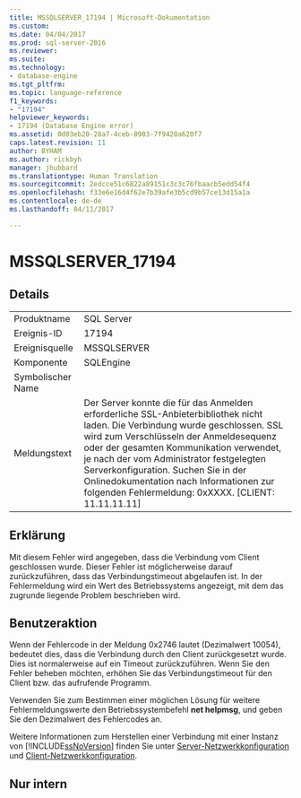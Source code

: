 ```yaml
---
title: MSSQLSERVER_17194 | Microsoft-Dokumentation
ms.custom: 
ms.date: 04/04/2017
ms.prod: sql-server-2016
ms.reviewer: 
ms.suite: 
ms.technology:
- database-engine
ms.tgt_pltfrm: 
ms.topic: language-reference
f1_keywords:
- "17194"
helpviewer_keywords:
- 17194 (Database Engine error)
ms.assetid: 0d03eb20-28a7-4ceb-8903-7f9420a620f7
caps.latest.revision: 11
author: BYHAM
ms.author: rickbyh
manager: jhubbard
ms.translationtype: Human Translation
ms.sourcegitcommit: 2edcce51c6822a89151c3c3c76fbaacb5edd54f4
ms.openlocfilehash: f33e6e16d4f62e7b39afe3b5cd9b57ce13d15a1a
ms.contentlocale: de-de
ms.lasthandoff: 04/11/2017

---
```

# <a name="mssqlserver17194"></a>MSSQLSERVER_17194
  
## <a name="details"></a>Details  
  
|||  
|-|-|  
|Produktname|SQL Server|  
|Ereignis-ID|17194|  
|Ereignisquelle|MSSQLSERVER|  
|Komponente|SQLEngine|  
|Symbolischer Name||  
|Meldungstext|Der Server konnte die für das Anmelden erforderliche SSL-Anbieterbibliothek nicht laden. Die Verbindung wurde geschlossen. SSL wird zum Verschlüsseln der Anmeldesequenz oder der gesamten Kommunikation verwendet, je nach der vom Administrator festgelegten Serverkonfiguration. Suchen Sie in der Onlinedokumentation nach Informationen zur folgenden Fehlermeldung: 0xXXXX. [CLIENT: 11.11.11.11]|  
  
## <a name="explanation"></a>Erklärung  
Mit diesem Fehler wird angegeben, dass die Verbindung vom Client geschlossen wurde. Dieser Fehler ist möglicherweise darauf zurückzuführen, dass das Verbindungstimeout abgelaufen ist. In der Fehlermeldung wird ein Wert des Betriebssystems angezeigt, mit dem das zugrunde liegende Problem beschrieben wird.  
  
## <a name="user-action"></a>Benutzeraktion  
Wenn der Fehlercode in der Meldung 0x2746 lautet (Dezimalwert 10054), bedeutet dies, dass die Verbindung durch den Client zurückgesetzt wurde. Dies ist normalerweise auf ein Timeout zurückzuführen. Wenn Sie den Fehler beheben möchten, erhöhen Sie das Verbindungstimeout für den Client bzw. das aufrufende Programm.  
  
Verwenden Sie zum Bestimmen einer möglichen Lösung für weitere Fehlermeldungswerte den Betriebssystembefehl **net helpmsg**, und geben Sie den Dezimalwert des Fehlercodes an.  
  
Weitere Informationen zum Herstellen einer Verbindung mit einer Instanz von [!INCLUDE[ssNoVersion](../../includes/ssnoversion-md.md)] finden Sie unter [Server-Netzwerkkonfiguration](~/database-engine/configure-windows/server-network-configuration.md) und [Client-Netzwerkkonfiguration](~/database-engine/configure-windows/client-network-configuration.md).  
  
## <a name="internal-only"></a>Nur intern  

